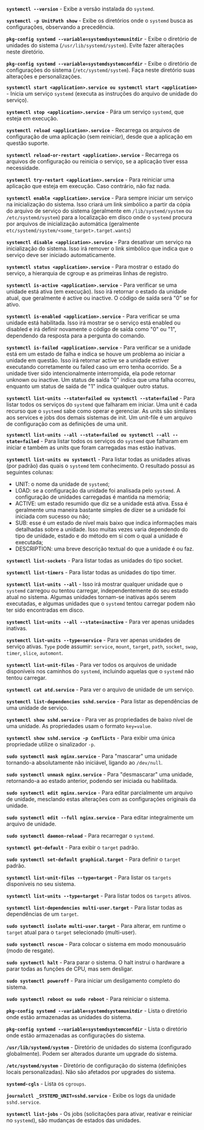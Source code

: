**```systemctl --version```** - Exibe a versão instalada do `systemd`.

**```systemctl -p UnitPath show```** - Exibe os diretórios onde o `systemd` busca as configurações, observando a precedência.

**```pkg-config systemd --variable=systemdsystemunitdir```** - Exibe o diretório de unidades do sistema (`/usr/lib/systemd/system`). Evite fazer alterações neste diretório.

**```pkg-config systemd --variable=systemdsystemconfdir```** - Exibe o diretório de configurações do sistema (`/etc/systemd/system`). Faça neste diretório suas alterações e personalizações.

**```systemctl start <application>.service ou systemctl start <application>```** - Inicia um serviço `systemd` (executa as instruções do arquivo de unidade do serviço).

**```systemctl stop <application>.service```** - Pára um serviço `systemd`, que esteja em execução.

**```systemctl reload <application>.service```** - Recarrega os arquivos de configuração de uma aplicação (sem reiniciar), desde que a aplicação em questão suporte.

**```systemctl reload-or-restart <application>.service```** - Recarrega os arquivos de configuração ou reinicia o serviço, se a aplicação tiver essa necessidade.

**```systemctl try-restart <application>.service```** - Para reiniciar uma aplicação que esteja em execução. Caso contrário, não faz nada.

**```systemctl enable <application>.service```** - Para sempre iniciar um serviço na inicialização do sistema. Isso criará um link simbólico a partir da cópia do arquivo de serviço do sistema (geralmente em `/lib/systemd/system` ou `/etc/systemd/system`) para a localização em disco onde o `systemd` procura por arquivos de inicialização automática (geralmente `etc/systemd/system/<some_target>.target.wants`)

**```systemctl disable <application>.service```** - Para desativar um serviço na inicialização do sistema. Isso irá remover o link simbólico que indica que o serviço deve ser iniciado automaticamente.

**```systemctl status <application>.service```** - Para mostrar o estado do serviço, a hierarquia de cgroup e as primeiras linhas de registro.

**```systemctl is-active <application>.service```** - Para verificar se uma unidade está ativa (em execução). Isso irá retornar o estado da unidade atual, que geralmente é active ou inactive. O código de saída será "0" se for ativo.

**```systemctl is-enabled <application>.service```** - Para verificar se uma unidade está habilitada. Isso irá mostrar se o serviço está enabled ou disabled e irá definir novamente o código de saída como "0" ou "1", dependendo da resposta para a pergunta do comando.

**```systemctl is-failed <application>.service```** - Para verificar se a unidade está em um estado de falha e indica se houve um problema ao iniciar a unidade em questão. Isso irá retornar active se a unidade estiver executando corretamente ou failed caso um erro tenha ocorrido. Se a unidade tiver sido intencionalmente interrompida, ela pode retornar unknown ou inactive. Um status de saída "0" indica que uma falha ocorreu, enquanto um status de saída de "1" indica qualquer outro status.

**```systemctl list-units --state=failed ou systemctl --state=failed```** - Para listar todos os serviços do `systemd` que falharam em iniciar. Uma unit é cada recurso que o `systemd` sabe como operar e gerenciar. As units são similares aos services e jobs dos demais sistemas de init. Um unit-file é um arquivo de configuração com as definições de uma unit.

**```systemctl list-units --all --state=failed ou systemctl --all --state=failed```** - Para listar todos os serviços do `systemd` que falharam em iniciar e também as units que foram carregadas mas estão inativas.

**```systemctl list-units ou systemctl```** - Para listar todas as unidades ativas (por padrão) das quais o `systemd` tem conhecimento. O resultado possui as seguintes colunas:
- UNIT: o nome da unidade de `systemd`;
- LOAD: se a configuração da unidade foi analisada pelo `systemd`. A configuração de unidades carregadas é mantida na memória;
- ACTIVE: um estado resumido que diz se a unidade está ativa. Essa é geralmente uma maneira bastante simples de dizer se a unidade foi iniciada com sucesso ou não;
- SUB: esse é um estado de nível mais baixo que indica informações mais detalhadas sobre a unidade. Isso muitas vezes varia dependendo do tipo de unidade, estado e do método em si com o qual a unidade é executada;
- DESCRIPTION: uma breve descrição textual do que a unidade é ou faz.

**```systemctl list-sockets```** - Para listar todas as unidades do tipo socket.

**```systemctl list-timers```** - Para listar todas as unidades do tipo timer.

**```systemctl list-units --all```** - Isso irá mostrar qualquer unidade que o `systemd` carregou ou tentou carregar, independentemente do seu estado atual no sistema. Algumas unidades tornam-se inativas após serem executadas, e algumas unidades que o `systemd` tentou carregar podem não ter sido encontradas em disco.

**```systemctl list-units --all --state=inactive```** - Para ver apenas unidades inativas.

**```systemctl list-units --type=service```** - Para ver apenas unidades de serviço ativas. `Type` pode assumir: `service`, `mount`, `target`, `path`, `socket`, `swap`, `timer`, `slice`, `automont`.

**```systemctl list-unit-files```** - Para ver todos os arquivos de unidade disponíveis nos caminhos do `systemd`, incluindo aquelas que o `systemd` não tentou carregar.

**```systemctl cat atd.service```** - Para ver o arquivo de unidade de um serviço.

**```systemctl list-dependencies sshd.service```** - Para listar as dependências de uma unidade de serviço.

**```systemctl show sshd.service```** - Para ver as propriedades de baixo nível de uma unidade. As propriedades usam o formato `key=value`.

**```systemctl show sshd.service -p Conflicts```** -  Para exibir uma única propriedade utilize o sinalizador `-p`.

**```sudo systemctl mask nginx.service```** - Para "mascarar" uma unidade tornando-a absolutamente não iniciável, ligando ao `/dev/null`.

**```sudo systemctl unmask nginx.service```** - Para "desmascarar" uma unidade, retornando-a ao estado anterior, podendo ser iniciada ou habilitada.

**```sudo systemctl edit nginx.service```** - Para editar parcialmente um arquivo de unidade, mesclando estas alterações com as configurações originais da unidade.

**```sudo systemctl edit --full nginx.service```** - Para editar integralmente um arquivo de unidade.

**```sudo systemctl daemon-reload```** - Para recarregar o `systemd`.

**```systemctl get-default```** - Para exibir o `target` padrão.

**```sudo systemctl set-default graphical.target```** - Para definir o `target` padrão.

**```systemctl list-unit-files --type=target```** - Para listar os `targets` disponíveis no seu sistema.

**```systemctl list-units --type=target```** - Para listar todos os `targets` ativos.

**```systemctl list-dependencies multi-user.target```** - Para listar todas as dependências de um `target`.

**```sudo systemctl isolate multi-user.target```** - Para alterar, em runtime o `target` atual para o `target` selecionado (multi-user).

**```sudo systemctl rescue```** - Para colocar o sistema em modo monousuário (modo de resgate).

**```sudo systemctl halt```** - Para parar o sistema. O halt instrui o hardware a parar todas as funções de CPU, mas sem desligar.

**```sudo systemctl poweroff```** - Para iniciar um desligamento completo do sistema.

**```sudo systemctl reboot ou sudo reboot```** - Para reiniciar o sistema.

**```pkg-config systemd --variable=systemdsystemunitdir```** - Lista o diretório onde estão armazenadas as unidades do sistema.

**```pkg-config systemd --variable=systemdsystemconfdir```** - Lista o diretório onde estão armazenadas as configurações do sistema.

**```/usr/lib/systemd/system```** - Diretório de unidades do sistema (configurado globalmente). Podem ser alterados durante um upgrade do sistema.

**```/etc/systemd/system```** - Diretório de configuração do sistema (definições locais personalizadas). Não são afetados por upgrades do sistema.

**```systemd-cgls```** - Lista os `cgroups`.

**```journalctl _SYSTEMD_UNIT=sshd.service```** - Exibe os logs da unidade `sshd.service`.

**```systemctl list-jobs```** - Os jobs (solicitações para ativar, reativar e reiniciar no `systemd`), são mudanças de estados das unidades.
